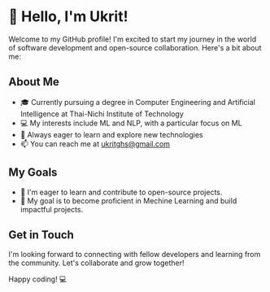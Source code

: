 # 👋 Hello, I'm Ukrit!

Welcome to my GitHub profile! I'm excited to start my journey in the world of software development and open-source collaboration. Here's a bit about me:

## About Me

- 🎓 Currently pursuing a degree in Computer Engineering and Artificial Intelligence at Thai-Nichi Institute of Technology
- 💻 My interests include ML and NLP, with a particular focus on ML 
- 🌱 Always eager to learn and explore new technologies
- 📫 You can reach me at ukritghs@gmail.com

## My Goals

- 🔭 I'm eager to learn and contribute to open-source projects.
- 🌟 My goal is to become proficient in Mechine Learning and build impactful projects.

## Get in Touch

I'm looking forward to connecting with fellow developers and learning from the community. Let's collaborate and grow together!

Happy coding! 💻
